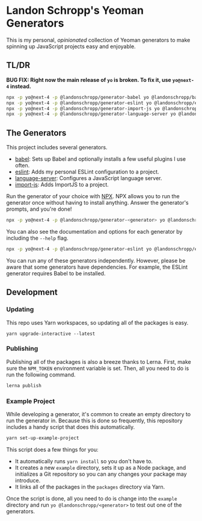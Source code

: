 # Landon Schropp's Yeoman Generators

This is my personal, *opinionated* collection of Yeoman generators to make spinning up JavaScript
projects easy and enjoyable.

## TL/DR

**BUG FIX: Right now the main release of `yo` is broken. To fix it, use `yo@next-4` instead.**

``` bash
npx -p yo@next-4 -p @landonschropp/generator-babel yo @landonschropp/babel
npx -p yo@next-4 -p @landonschropp/generator-eslint yo @landonschropp/eslint
npx -p yo@next-4 -p @landonschropp/generator-import-js yo @landonschropp/import-js
npx -p yo@next-4 -p @landonschropp/generator-language-server yo @landonschropp/language-server
```

## The Generators

This project includes several generators.

* [babel](packages/generator-babel/readme.md): Sets up Babel and optionally installs a few useful
  plugins I use often.
* [eslint](packages/generator-eslint/readme.md): Adds my personal ESLint configuration to a project.
* [language-server](packages/generator-language-server/readme.md): Configures a JavaScript language
  server.
* [import-js](packages/generator-import-js/readme.md): Adds ImportJS to a project.

Run the generator of your choice with [NPX](https://github.com/zkat/npx). NPX allows you to run the
generator once without having to install anything. Answer the generator's prompts, and you're done!

``` sh
npx -p yo@next-4 -p @landonschropp/generator-<generator> yo @landonschropp/<generator>
```

You can also see the documentation and options for each generator by including the `--help` flag.

``` sh
npx -p yo@next-4 -p @landonschropp/generator-eslint yo @landonschropp/eslint --help
```

You can run any of these generators independently. However, please be aware that some
generators have dependencies. For example, the ESLint generator requires Babel to be installed.

## Development

### Updating

This repo uses Yarn workspaces, so updating all of the packages is easy.

```
yarn upgrade-interactive --latest
```

### Publishing

Publishing all of the packages is also a breeze thanks to Lerna. First, make sure the
`NPM_TOKEN` environment variable is set. Then, all you need to do is run the following command.

``` sh
lerna publish
```

### Example Project

While developing a generator, it's common to create an empty directory to run the generator in.
Because this is done so frequently, this repository includes a handy script that does this
automatically.

``` sh
yarn set-up-example-project
```

This script does a few things for you:

* It automatically runs `yarn install` so you don't have to.
* It creates a new `example` directory, sets it up as a Node package, and initializes a Git
  repository so you can any changes your package may introduce.
* It links all of the packages in the `packages` directory via Yarn.

Once the script is done, all you need to do is change into the `example` directory and run
`yo @landonschropp/<generator>` to test out one of the generators.

